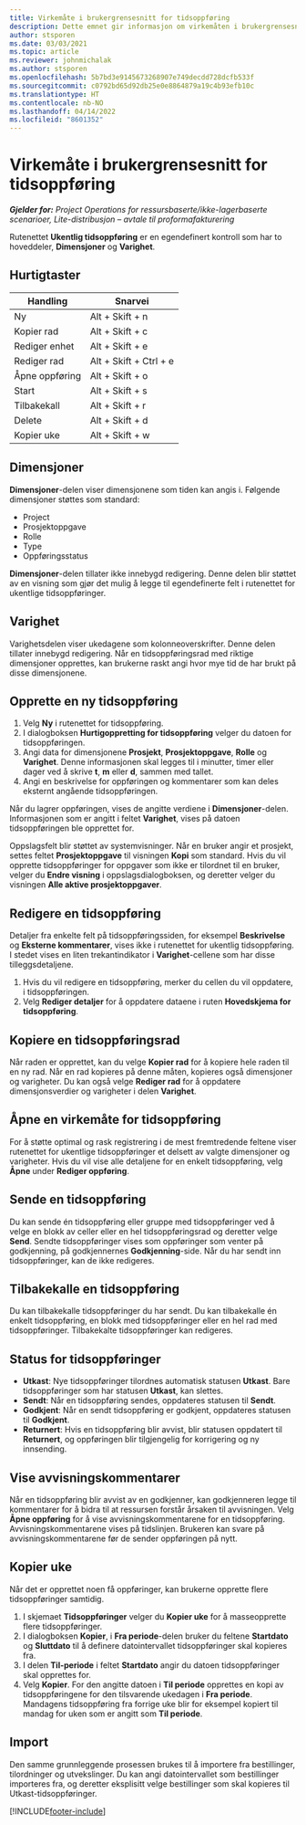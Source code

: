 ```yaml
---
title: Virkemåte i brukergrensesnitt for tidsoppføring
description: Dette emnet gir informasjon om virkemåten i brukergrensesnittet for tidsoppføring.
author: stsporen
ms.date: 03/03/2021
ms.topic: article
ms.reviewer: johnmichalak
ms.author: stsporen
ms.openlocfilehash: 5b7bd3e9145673268907e749decdd728dcfb533f
ms.sourcegitcommit: c0792bd65d92db25e0e8864879a19c4b93efb10c
ms.translationtype: HT
ms.contentlocale: nb-NO
ms.lasthandoff: 04/14/2022
ms.locfileid: "8601352"
---
```

# <a name="time-entry-ui-behavior"></a>Virkemåte i brukergrensesnitt for tidsoppføring

_**Gjelder for:** Project Operations for ressursbaserte/ikke-lagerbaserte scenarioer, Lite-distribusjon – avtale til proformafakturering_


Rutenettet **Ukentlig tidsoppføring** er en egendefinert kontroll som har to hoveddeler, **Dimensjoner** og **Varighet**.

## <a name="keyboard-shortcuts"></a>Hurtigtaster
| Handling        | Snarvei                  |
|------------   |------------------------   |
| Ny           | Alt + Skift + n           |
| Kopier rad      | Alt + Skift + c           |
| Rediger enhet    | Alt + Skift + e           |
| Rediger rad      | Alt + Skift + Ctrl + e    |
| Åpne oppføring    | Alt + Skift + o           |
| Start        | Alt + Skift + s           |
| Tilbakekall        | Alt + Skift + r           |
| Delete        | Alt + Skift + d           |
| Kopier uke     | Alt + Skift + w           |

## <a name="dimensions"></a>Dimensjoner
**Dimensjoner**-delen viser dimensjonene som tiden kan angis i. Følgende dimensjoner støttes som standard:

  - Project
  - Prosjektoppgave
  - Rolle
  - Type
  - Oppføringsstatus

**Dimensjoner**-delen tillater ikke innebygd redigering. Denne delen blir støttet av en visning som gjør det mulig å legge til egendefinerte felt i rutenettet for ukentlige tidsoppføringer.

## <a name="duration"></a>Varighet
Varighetsdelen viser ukedagene som kolonneoverskrifter. Denne delen tillater innebygd redigering. Når en tidsoppføringsrad med riktige dimensjoner opprettes, kan brukerne raskt angi hvor mye tid de har brukt på disse dimensjonene.

## <a name="create-a-new-time-entry"></a>Opprette en ny tidsoppføring

1. Velg **Ny** i rutenettet for tidsoppføring. 
2. I dialogboksen **Hurtigoppretting for tidsoppføring** velger du datoen for tidsoppføringen.
3. Angi data for dimensjonene **Prosjekt**, **Prosjektoppgave**, **Rolle** og **Varighet**. Denne informasjonen skal legges til i minutter, timer eller dager ved å skrive **t**, **m** eller **d**, sammen med tallet. 
4. Angi en beskrivelse for oppføringen og kommentarer som kan deles eksternt angående tidsoppføringen. 

Når du lagrer oppføringen, vises de angitte verdiene i **Dimensjoner**-delen. Informasjonen som er angitt i feltet **Varighet**, vises på datoen tidsoppføringen ble opprettet for.

Oppslagsfelt blir støttet av systemvisninger. Når en bruker angir et prosjekt, settes feltet **Prosjektoppgave** til visningen **Kopi** som standard. Hvis du vil opprette tidsoppføringer for oppgaver som ikke er tilordnet til en bruker, velger du **Endre visning** i oppslagsdialogboksen, og deretter velger du visningen **Alle aktive prosjektoppgaver**.

## <a name="edit-a-time-entry"></a>Redigere en tidsoppføring 
Detaljer fra enkelte felt på tidsoppføringssiden, for eksempel **Beskrivelse** og **Eksterne kommentarer**, vises ikke i rutenettet for ukentlig tidsoppføring. I stedet vises en liten trekantindikator i **Varighet**-cellene som har disse tilleggsdetaljene. 

1. Hvis du vil redigere en tidsoppføring, merker du cellen du vil oppdatere, i tidsoppføringen.
2. Velg **Rediger detaljer** for å oppdatere dataene i ruten **Hovedskjema for tidsoppføring**. 

## <a name="copy-a-time-entry-row"></a>Kopiere en tidsoppføringsrad
Når raden er opprettet, kan du velge **Kopier rad** for å kopiere hele raden til en ny rad. Når en rad kopieres på denne måten, kopieres også dimensjoner og varigheter. Du kan også velge **Rediger rad** for å oppdatere dimensjonsverdier og varigheter i delen **Varighet**.

## <a name="open-a-time-entry-behavior"></a>Åpne en virkemåte for tidsoppføring
For å støtte optimal og rask registrering i de mest fremtredende feltene viser rutenettet for ukentlige tidsoppføringer et delsett av valgte dimensjoner og varigheter. Hvis du vil vise alle detaljene for en enkelt tidsoppføring, velg **Åpne** under **Rediger oppføring**.

## <a name="submit-a-time-entry"></a>Sende en tidsoppføring
Du kan sende én tidsoppføring eller gruppe med tidsoppføringer ved å velge en blokk av celler eller en hel tidsoppføringsrad og deretter velge **Send**. Sendte tidsoppføringer vises som oppføringer som venter på godkjenning, på godkjennernes **Godkjenning**-side. Når du har sendt inn tidsoppføringer, kan de ikke redigeres.

## <a name="recall-a-time-entry"></a>Tilbakekalle en tidsoppføring
Du kan tilbakekalle tidsoppføringer du har sendt. Du kan tilbakekalle én enkelt tidsoppføring, en blokk med tidsoppføringer eller en hel rad med tidsoppføringer. Tilbakekalte tidsoppføringer kan redigeres.

## <a name="time-entry-status"></a>Status for tidsoppføringer

- **Utkast**: Nye tidsoppføringer tilordnes automatisk statusen **Utkast**. Bare tidsoppføringer som har statusen **Utkast**, kan slettes.
- **Sendt**: Når en tidsoppføring sendes, oppdateres statusen til **Sendt**. 
- **Godkjent**: Når en sendt tidsoppføring er godkjent, oppdateres statusen til **Godkjent**. 
- **Returnert**: Hvis en tidsoppføring blir avvist, blir statusen oppdatert til **Returnert**, og oppføringen blir tilgjengelig for korrigering og ny innsending. 

## <a name="view-rejection-comments"></a>Vise avvisningskommentarer
Når en tidsoppføring blir avvist av en godkjenner, kan godkjenneren legge til kommentarer for å bidra til at ressursen forstår årsaken til avvisningen. Velg **Åpne oppføring** for å vise avvisningskommentarene for en tidsoppføring. Avvisningskommentarene vises på tidslinjen. Brukeren kan svare på avvisningskommentarene før de sender oppføringen på nytt.

## <a name="copy-week"></a>Kopier uke
Når det er opprettet noen få oppføringer, kan brukerne opprette flere tidsoppføringer samtidig.

1. I skjemaet **Tidsoppføringer** velger du **Kopier uke** for å masseopprette flere tidsoppføringer. 
2. I dialogboksen **Kopier**, i **Fra periode**-delen bruker du feltene **Startdato** og **Sluttdato** til å definere datointervallet tidsoppføringer skal kopieres fra. 
3. I delen **Til-periode** i feltet **Startdato** angir du datoen tidsoppføringer skal opprettes for. 
4. Velg **Kopier**. For den angitte datoen i **Til periode** opprettes en kopi av tidsoppføringene for den tilsvarende ukedagen i **Fra periode**. Mandagens tidsoppføring fra forrige uke blir for eksempel kopiert til mandag for uken som er angitt som **Til periode**.

## <a name="import"></a>Import
Den samme grunnleggende prosessen brukes til å importere fra bestillinger, tilordninger og utvekslinger. Du kan angi datointervallet som bestillinger importeres fra, og deretter eksplisitt velge bestillinger som skal kopieres til Utkast-tidsoppføringer. 


[!INCLUDE[footer-include](../includes/footer-banner.md)]
